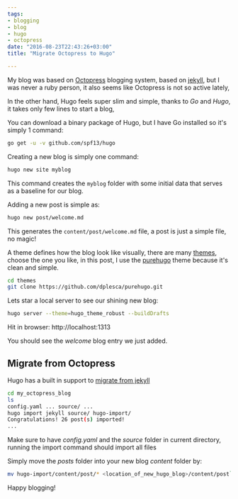 ```yaml
---
tags:
- blogging
- blog
- hugo
- octopress
date: "2016-08-23T22:43:26+03:00"
title: "Migrate Octopress to Hugo"

---
```

My blog was based on [Octopress](https://github.com/imathis/octopress) blogging system, based on [jekyll](https://github.com/jekyll/jekyll),
but I was never a ruby person, it also seems like Octopress is not so active lately,

In the other hand, Hugo feels super slim and simple, thanks to _Go_ and _Hugo_, it takes only few lines to start a blog,

You can download a binary package of Hugo, but I have Go installed so it's simply 1 command:

```bash
go get -u -v github.com/spf13/hugo
```

Creating a new blog is simply one command:

```bash
hugo new site myblog
```

This command creates the `myblog` folder with some initial data that serves as a baseline for our blog.


Adding a new post is simple as:

```bash
hugo new post/welcome.md
```

This generates the `content/post/welcome.md` file, a post is just a simple file, no magic!


A theme defines how the blog look like visually, there are many [themes](themes.gohugo.io), choose the one you like, in this post, I use the [purehugo](http://themes.gohugo.io/purehugo/) theme because it's clean and simple.

```bash
cd themes
git clone https://github.com/dplesca/purehugo.git
```

Lets star a local server to see our shining new blog:

```bash
hugo server --theme=hugo_theme_robust --buildDrafts
```


Hit in browser: http://localhost:1313

You should see the _welcome_ blog entry we just added.



## Migrate from Octopress


Hugo has a built in support to [migrate from jekyll](https://gohugo.io/commands/hugo_import_jekyll/)

```bash
cd my_octopress_blog
ls
config.yaml ... source/ ...
hugo import jekyll source/ hugo-import/
Congratulations! 26 post(s) imported!
...
```

Make sure to have _config.yaml_ and the _source_ folder in current directory, running the import command should import all files

Simply move the _posts_ folder into your new blog _content_ folder by:

```bash
mv hugo-import/content/post/* <location_of_new_hugo_blog>/content/post`
```


Happy blogging!